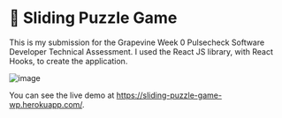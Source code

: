 # 🧩 Sliding Puzzle Game

This is my submission for the Grapevine Week 0 Pulsecheck Software Developer Technical Assessment. I used the React JS library, with React Hooks, to create the application.

![image](https://user-images.githubusercontent.com/53918631/132614247-b9772af0-9033-40a5-80ff-3cb6463e96a5.png)

You can see the live demo at https://sliding-puzzle-game-wp.herokuapp.com/.
